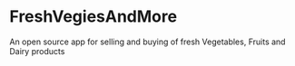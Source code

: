 # FreshVegiesAndMore
An open source app for selling and buying of fresh Vegetables, Fruits and Dairy products
